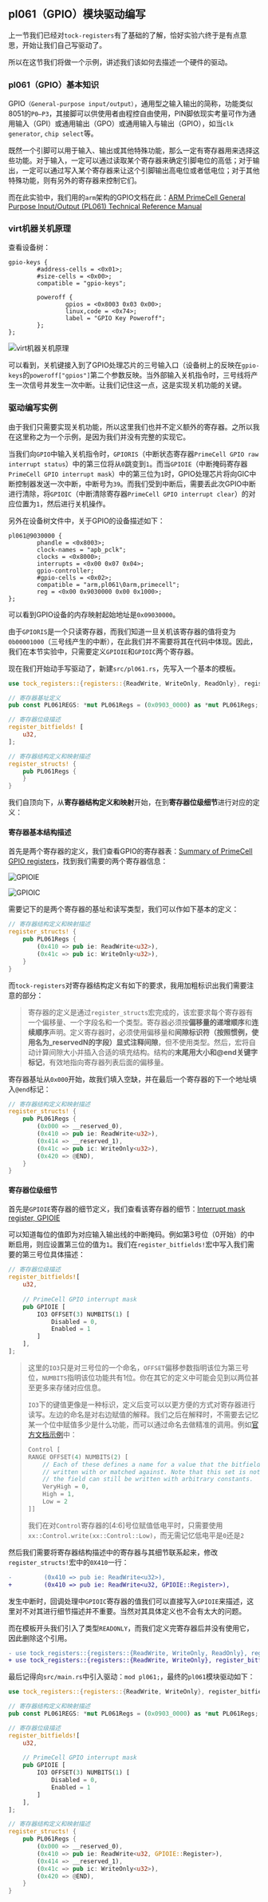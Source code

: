 ## pl061（GPIO）模块驱动编写

上一节我们已经对`tock-registers`有了基础的了解，恰好实验六终于是有点意思，开始让我们自己写驱动了。

所以在这节我们将做一个示例，讲述我们该如何去描述一个硬件的驱动。

### pl061（GPIO）基本知识

GPIO`（General-purpose input/output）`，通用型之输入输出的简称，功能类似8051的`P0—P3`，其接脚可以供使用者由程控自由使用，PIN脚依现实考量可作为通用输入（GPI）或通用输出（GPO）或通用输入与输出（GPIO），如当`clk generator`, `chip select`等。

既然一个引脚可以用于输入、输出或其他特殊功能，那么一定有寄存器用来选择这些功能。对于输入，一定可以通过读取某个寄存器来确定引脚电位的高低；对于输出，一定可以通过写入某个寄存器来让这个引脚输出高电位或者低电位；对于其他特殊功能，则有另外的寄存器来控制它们。

而在此实验中，我们用的`arm`架构的GPIO文档在此：[ARM PrimeCell General Purpose Input/Output (PL061) Technical Reference Manual](https://developer.arm.com/documentation/ddi0190/b)

### virt机器关机原理

查看设备树：

```vts
gpio-keys {
        #address-cells = <0x01>;
        #size-cells = <0x00>;
        compatible = "gpio-keys";

        poweroff {
                gpios = <0x8003 0x03 0x00>;
                linux,code = <0x74>;
                label = "GPIO Key Poweroff";
        };
};
```

![virt机器关机原理](https://os2022exps-doc.readthedocs.io/zh_CN/latest/_images/gpio-poweroff.png)

可以看到，关机键接入到了GPIO处理芯片的三号输入口（设备树上的反映在`gpio-keys`的`poweroff["gpios"]`第二个参数反映。当外部输入关机指令时，三号线将产生一次信号并发生一次中断。让我们记住这一点，这是实现关机功能的关键。

### 驱动编写实例

由于我们只需要实现关机功能，所以这里我们也并不定义额外的寄存器。之所以我在这里称之为一个示例，是因为我们并没有完整的实现它。

当我们向`GPIO`中输入关机指令时，`GPIORIS`（中断状态寄存器`PrimeCell GPIO raw interrupt status`）中的第三位将从`0`跳变到`1`。而当`GPIOIE`（中断掩码寄存器`PrimeCell GPIO interrupt mask`）中的第三位为`1`时，GPIO处理芯片将向GIC中断控制器发送一次中断，中断号为`39`。而我们受到中断后，需要丢此次GPIO中断进行清除，将`GPIOIC`（中断清除寄存器`PrimeCell GPIO interrupt clear`）的对应位置为`1`，然后进行关机操作。

另外在设备树文件中，关于GPIO的设备描述如下：

```vts
pl061@9030000 {
        phandle = <0x8003>;
        clock-names = "apb_pclk";
        clocks = <0x8000>;
        interrupts = <0x00 0x07 0x04>;
        gpio-controller;
        #gpio-cells = <0x02>;
        compatible = "arm,pl061\0arm,primecell";
        reg = <0x00 0x9030000 0x00 0x1000>;
};
```

可以看到GPIO设备的内存映射起始地址是`0x09030000`。

由于`GPIORIS`是一个只读寄存器，而我们知道一旦关机该寄存器的值将变为`0b00001000`（三号线产生的中断），在此我们并不需要将其在代码中体现。因此，我们在本节实验中，只需要定义`GPIOIE`和`GPIOIC`两个寄存器。

现在我们开始动手写驱动了，新建`src/pl061.rs`，先写入一个基本的模板。

```rust
use tock_registers::{registers::{ReadWrite, WriteOnly, ReadOnly}, register_bitfields, register_structs};

// 寄存器基址定义
pub const PL061REGS: *mut PL061Regs = (0x0903_0000) as *mut PL061Regs;

// 寄存器位级描述
register_bitfields! [
    u32,
];

// 寄存器结构定义和映射描述
register_structs! {
    pub PL061Regs {
    }
}
```

我们自顶向下，从**寄存器结构定义和映射**开始，在到**寄存器位级细节**进行对应的定义：

#### 寄存器基本结构描述

首先是两个寄存器的定义，我们查看GPIO的寄存器表：[Summary of PrimeCell GPIO registers](https://developer.arm.com/documentation/ddi0190/b/programmer-s-model/summary-of-primecell-gpio-registers)，找到我们需要的两个寄存器信息：

![GPIOIE](./GPIOIE.png)

![GPIOIC](./GPIOIC.png)

需要记下的是两个寄存器的基址和读写类型，我们可以作如下基本的定义：

```rust
// 寄存器结构定义和映射描述
register_structs! {
    pub PL061Regs {
        (0x410 => pub ie: ReadWrite<u32>),
        (0x41c => pub ic: WriteOnly<u32>),
    }
}
```

而`tock-registers`对寄存器结构定义有如下的要求，我用加粗标识出我们需要注意的部分：

> 寄存器的定义是通过`register_structs`宏完成的，该宏要求每个寄存器有一个偏移量、一个字段名和一个类型。寄存器必须按**偏移量的递增顺序**和**连续顺序**声明。定义寄存器时，必须使用偏移量和**间隙标识符（按照惯例，使用名为_reservedN的字段）显式注释间隙**，但不使用类型。然后，宏将自动计算间隙大小并插入合适的填充结构。结构的**末尾用大小和@end关键字标记**，有效地指向寄存器列表后面的偏移量。

寄存器基址从`0x000`开始，故我们填入空缺，并在最后一个寄存器的下一个地址填入`@end`标记：

```rust
// 寄存器结构定义和映射描述
register_structs! {
    pub PL061Regs {
        (0x000 => __reserved_0),
        (0x410 => pub ie: ReadWrite<u32>),
        (0x414 => __reserved_1),
        (0x41c => pub ic: WriteOnly<u32>),
        (0x420 => @END),
    }
}
```

#### 寄存器位级细节

首先是`GPIOIE`寄存器的细节定义，我们查看该寄存器的细节：[Interrupt mask register, GPIOIE](https://developer.arm.com/documentation/ddi0190/b/programmer-s-model/register-descriptions/interrupt-mask-register--gpioie)

可以知道每位的值即为对应输入输出线的中断掩码。例如第3号位（0开始）的中断启用，则应设置第三位的值为`1`。我们在`register_bitfields!`宏中写入我们需要的第三号位具体描述：

```rust
// 寄存器位级描述
register_bitfields![
    u32,
    
    // PrimeCell GPIO interrupt mask
    pub GPIOIE [
        IO3 OFFSET(3) NUMBITS(1) [
            Disabled = 0,
            Enabled = 1
        ]
    ],
];
```

> 这里的`IO3`只是对三号位的一个命名，`OFFSET`偏移参数指明该位为第三号位，`NUMBITS`指明该位功能共有1位。你在其它的定义中可能会见到以两位甚至更多来存储对应信息。
> 
> `IO3`下的键值更像是一种标识，定义后变可以以更方便的方式对寄存器进行读写。左边的命名是对右边赋值的解释。我们之后在解释时，不需要去记忆某一个位中赋值多少是什么功能，而可以通过命名去做精准的调用。例如[官方文档示例](https://github.com/tock/tock/blob/master/libraries/tock-register-interface/README.md)中：
>
> ```rust
> Control [
> RANGE OFFSET(4) NUMBITS(2) [
>     // Each of these defines a name for a value that the bitfield can be
>     // written with or matched against. Note that this set is not exclusive--
>     // the field can still be written with arbitrary constants.
>     VeryHigh = 0,
>     High = 1,
>     Low = 2
> ]]
> ```
>
> 我们在对`Control`寄存器的[4:6]号位赋值低电平时，只需要使用`xx::Control.write(xx::Control::Low)`，而无需记忆低电平是`0`还是`2`

然后我们需要将寄存器结构描述中的寄存器与其细节联系起来，修改`register_structs!`宏中的`0X410`一行：

```diff
-         (0x410 => pub ie: ReadWrite<u32>),
+         (0x410 => pub ie: ReadWrite<u32, GPIOIE::Register>),
```

发生中断时，回调处理中`GPIOIC`寄存器的值我们可以直接写入`GPIOIE`来描述，这里对不对其进行细节描述并不重要。当然对其具体定义也不会有太大的问题。

而在模板开头我们引入了类型`READONLY`，而我们定义完寄存器后并没有使用它，因此删除这个引用。

```diff
- use tock_registers::{registers::{ReadWrite, WriteOnly, ReadOnly}, register_bitfields, register_structs};
+ use tock_registers::{registers::{ReadWrite, WriteOnly}, register_bitfields, register_structs};
```

最后记得向`src/main.rs`中引入驱动：`mod pl061;`，最终的`pl061`模块驱动如下：

```rust
use tock_registers::{registers::{ReadWrite, WriteOnly}, register_bitfields, register_structs};

// 寄存器结构定义和映射描述
pub const PL061REGS: *mut PL061Regs = (0x0903_0000) as *mut PL061Regs;

// 寄存器位级描述
register_bitfields![
    u32,
    
    // PrimeCell GPIO interrupt mask
    pub GPIOIE [
        IO3 OFFSET(3) NUMBITS(1) [
            Disabled = 0,
            Enabled = 1
        ]
    ],
];

// 寄存器结构定义和映射描述
register_structs! {
    pub PL061Regs {
        (0x000 => __reserved_0),
        (0x410 => pub ie: ReadWrite<u32, GPIOIE::Register>),
        (0x414 => __reserved_1),
        (0x41c => pub ic: WriteOnly<u32>),
        (0x420 => @END),
    }
}
```